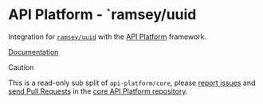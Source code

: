 # API Platform - `ramsey/uuid 

Integration for [`ramsey/uuid`](https://uuid.ramsey.dev) with the [API Platform](https://api-platform.com) framework.

[Documentation](https://api-platform.com/docs/core/identifiers/)

> [!CAUTION]
>
> This is a read-only sub split of `api-platform/core`, please
> [report issues](https://github.com/api-platform/core/issues) and
> [send Pull Requests](https://github.com/api-platform/core/pulls)
> in the [core API Platform repository](https://github.com/api-platform/core).
